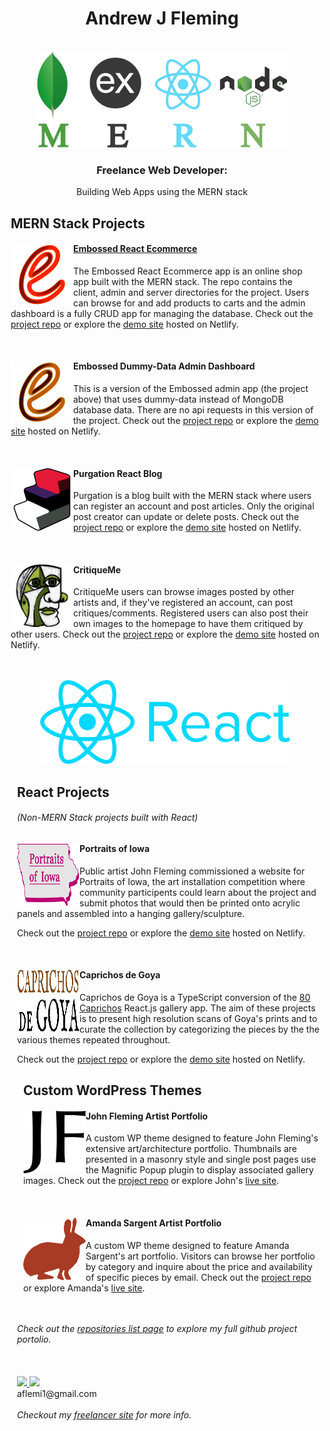 <div align="center">
<h1 align="center">Andrew J Fleming</h1>
<br/>
<a href="https://github.com/AndrewJFleming?tab=repositories">
<img width="400" src="images/MERN logo.png"/>
</a>

<br/>

<h3>Freelance Web Developer:</h3>
<p >Building Web Apps using the MERN stack</p>

</div>

<div style="margin-left: 10px;">
<h2>MERN Stack Projects</h2>
<div>
<a href="https://github.com/AndrewJFleming/embossed-react-ecommerce"><img src="images/embossed logo.png" height="100" width="100" align="left"/></a>
<a href="https://github.com/AndrewJFleming/embossed-react-ecommerce"><h4>Embossed React Ecommerce</h4></a>
<p>The Embossed React Ecommerce app is an online shop app built with the MERN stack. The repo contains the client, admin and server directories for the project.
Users can browse for and add products to carts and the admin dashboard is a fully CRUD app for managing the database. Check out the <a href="https://github.com/AndrewJFleming/embossed-react-ecommerce">project repo</a> or explore the <a href="https://embossed-react-ecommerce.netlify.app/#/">demo site</a> hosted on Netlify.</p>
</div>
<br/>
<div>
<a href="https://github.com/AndrewJFleming/embossed-dummy-data-admin"><img src="images/admin logo.png" height="100" width="100" align="left"/></a>
<h4>Embossed Dummy-Data Admin Dashboard</h4>
<p>This is a version of the Embossed admin app (the project above) that uses dummy-data instead of MongoDB database data. There are no api requests in this version of the project. Check out the <a href="https://github.com/AndrewJFleming/embossed-dummy-data-admin">project repo</a> or explore the <a href="https://embossed-react-ecommerce-admin.netlify.app/">demo site</a> hosted on Netlify.</p>
</div>
<br/>
<div>
<a href="https://github.com/AndrewJFleming/purgation-react-blog"><img src="images/purgation logo.png" height="100" width="100" align="left"/></a>
<h4>Purgation React Blog</h4>
<p>Purgation is a blog built with the MERN stack where users can register an account and post articles. Only the original post creator can update or delete posts.  Check out the <a href="https://github.com/AndrewJFleming/purgation-react-blog">project repo</a> or explore the <a href="https://purgation-react-blog.netlify.app/">demo site</a> hosted on Netlify.</p>
</div>
<br/>
<div>
<a href="https://github.com/AndrewJFleming/critique-me"><img src="images/maestro, green.png" height="100" width="100" align="left"/></a>
<h4>CritiqueMe</h4>
<p>CritiqueMe users can browse images posted by other artists and, if they've registered an account, can post critiques/comments. Registered users can also post their own images to the homepage to have them critiqued by other users. Check out the <a href="https://github.com/AndrewJFleming/critique-me">project repo</a> or explore the <a href="https://critique-me.netlify.app/posts">demo site</a> hosted on Netlify.</p>
</div>
<br/>
<br/>
<div align="center">
<img width="400" src="images/React logo.png"/>
</div>
 
<div style="margin-left: 10px;">
<h2>React Projects</h2>
<h6>(Non-MERN Stack projects built with React)</h6>
<div>
<a href="https://github.com/AndrewJFleming/johnflemingartist"><img src="images/poi-logo.png" height="100" width="100" align="left"/></a>
<h4>Portraits of Iowa</h4>
<p>Public artist John Fleming commissioned a website for Portraits of Iowa, the art installation competition where community participents could learn about the project and submit photos that would then be printed onto acrylic panels and assembled into a hanging gallery/sculpture.</p>

<p>Check out the <a href="https://github.com/AndrewJFleming/portraits-of-iowa">project repo</a> or explore the <a href="https://portraits-of-iowa.netlify.app/">demo site</a> hosted on Netlify.</p>
</div>
<br/>
<div>
<a href="https://github.com/AndrewJFleming/80-caprichos"><img src="images/caprichos-de-goya.png" height="100" width="100" align="left"/></a>
<h4>Caprichos de Goya</h4>
<p>Caprichos de Goya is a TypeScript conversion of the <a href="https://github.com/AndrewJFleming/80-caprichos">80 Caprichos</a> React.js gallery app. The aim of these projects is to present high resolution scans of Goya's prints and to curate the collection by categorizing the pieces by the the various themes repeated throughout.</p>

<p>Check out the <a href="https://github.com/AndrewJFleming/80-caprichos">project repo</a> or explore the <a href="https://caprichos-de-goya.netlify.app/">demo site</a> hosted on Netlify.</p>
</div>

<div style="margin-left: 10px;">
<h2>Custom WordPress Themes</h2>
<div>
<a href="https://github.com/AndrewJFleming/johnflemingartist"><img src="images/jf logo.png" height="100" width="100" align="left"/></a>
<h4>John Fleming Artist Portfolio</h4>
<p>A custom WP theme designed to feature John Fleming's extensive art/architecture portfolio. Thumbnails are presented in a masonry style and single post pages use the Magnific Popup plugin to display associated gallery images. Check out the <a href="https://github.com/AndrewJFleming/johnflemingartist">project repo</a> or explore John's <a href="https://www.johnflemingartist.com/wp/">live site</a>.</p>
</div>
<br/>
<div>
<a href="https://github.com/AndrewJFleming/amandasargentartist"><img src="images/amanda logo.png" height="100" width="100" align="left"/></a>
<h4>Amanda Sargent Artist Portfolio</h4>
<p>A custom WP theme designed to feature Amanda Sargent's art portfolio. Visitors can browse her portfolio by category and inquire about the price and availability of specific pieces by email. Check out the <a href="https://github.com/AndrewJFleming/amandasargentartist">project repo</a> or explore Amanda's <a href="https://amandasargentartist.com/">live site</a>.</p>
</div>
<br/>
<br/>
</div>
<em>Check out the <a href="https://github.com/AndrewJFleming?tab=repositories">repositories list page</a> to explore my full github project portolio.</em>
<br/>
<br/>
<br/>
<br/>
  
<a href="https://github.com/AndrewJFleming">
<img src="https://img.icons8.com/material-outlined/48/000000/github.png" height="48"/>
</a>
<a href="https://www.linkedin.com/in/andrew-j-fleming-web-dev">
<img src="https://img.icons8.com/fluency/48/000000/linkedin.png" height="48"/>
</a>
<br/>
aflemi1@gmail.com
<br/>
<br/>
<em>Checkout my <a href="https://andrewjfleming.com/">freelancer site</a> for more info.</em>
</div>
